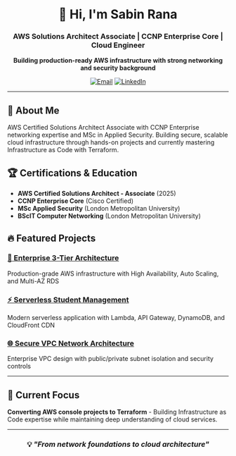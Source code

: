 <div align="center">

# 👋 Hi, I'm Sabin Rana

### AWS Solutions Architect Associate | CCNP Enterprise Core | Cloud Engineer

**Building production-ready AWS infrastructure with strong networking and security background**

[![Email](https://img.shields.io/badge/Email_Me-contactsabinrana@gmail.com-D14836?style=flat)](mailto:contactsabinrana@gmail.com)
[![LinkedIn](https://img.shields.io/badge/Connect_LinkedIn-0077B5?style=flat&logo=linkedin)](https://linkedin.com/in/sabin-rana-377729153/)

</div>

---

## 🎯 About Me

AWS Certified Solutions Architect Associate with CCNP Enterprise networking expertise and MSc in Applied Security. Building secure, scalable cloud infrastructure through hands-on projects and currently mastering Infrastructure as Code with Terraform.

## 🏆 Certifications & Education

- **AWS Certified Solutions Architect - Associate** (2025)
- **CCNP Enterprise Core** (Cisco Certified)
- **MSc Applied Security** (London Metropolitan University)
- **BScIT Computer Networking** (London Metropolitan University)

## 🔥 Featured Projects

### [🏢 Enterprise 3-Tier Architecture](https://github.com/Sabin-Rana/aws-3tier-architecture)
Production-grade AWS infrastructure with High Availability, Auto Scaling, and Multi-AZ RDS

### [⚡ Serverless Student Management](https://github.com/Sabin-Rana/aws-serverless-architecture-showcase)  
Modern serverless application with Lambda, API Gateway, DynamoDB, and CloudFront CDN

### [🌐 Secure VPC Network Architecture](https://github.com/Sabin-Rana/aws-vpc-network-isolation)
Enterprise VPC design with public/private subnet isolation and security controls

---

## 🚀 Current Focus

**Converting AWS console projects to Terraform** - Building Infrastructure as Code expertise while maintaining deep understanding of cloud services.

---

<div align="center">

### 💡 *"From network foundations to cloud architecture"*

</div>
